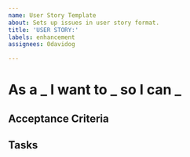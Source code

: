 ```yaml
---
name: User Story Template
about: Sets up issues in user story format.
title: 'USER STORY:'
labels: enhancement
assignees: 0davidog

---
```


# As a _ I want to _ so I can _

## Acceptance Criteria

## Tasks

